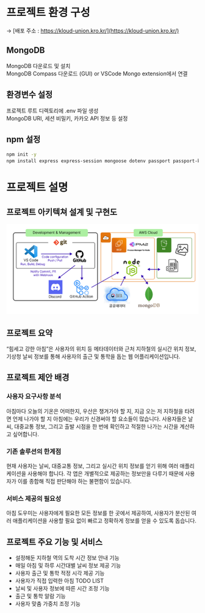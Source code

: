 # 프로젝트 환경 구성
$\to$ [배포 주소 : https://kloud-union.kro.kr/](https://kloud-union.kro.kr/)

## MongoDB

MongoDB 다운로드 및 설치  
MongoDB Compass 다운로드 (GUI) or VSCode Mongo extension에서 연결

## 환경변수 설정

프로젝트 루트 디렉토리에 .env 파일 생성  
MongoDB URI, 세션 비밀키, 카카오 API 정보 등 설정

## npm 설정

```bash
npm init -y
npm install express express-session mongoose dotenv passport passport-kakao swagger-cli swagger-jsdoc swagger-ui-express axios csv-parser ejs jsonwebtoken jwks-rsa querystring
```

# 프로젝트 설명
## 프로젝트 아키텍쳐 설계 및 구현도
<img src="./public/images/cws_archi.png" alt="cws_archi.png" />

<h2>프로젝트 요약</h2>
    <p>“힘세고 강한 아침”은 사용자의 위치 등 메타데이터와 근처 지하철의 실시간 위치 정보, 기상청 날씨 정보를 통해 사용자의 출근 및 통학을 돕는 웹 어플리케이션입니다.</p>

<h2>프로젝트 제안 배경</h2>
<h3>사용자 요구사항 분석</h3>
    <p>아침마다 오늘의 기온은 어떠한지, 우산은 챙겨가야 할 지, 지금 오는 저 지하철을 타려면 언제 나가야 할 지 아침에는 우리가 신경써야 할 요소들이 많습니다. 사용자들은 날씨, 대중교통
        정보, 그리고 출발 시점을 한 번에 확인하고 적절한 나가는 시간을 계산하고 싶어합니다.</p>
    <h3>기존 솔루션의 한계점</h3>
    <p>현재 사용자는 날씨, 대중교통 정보, 그리고 실시간 위치 정보를 얻기 위해 여러 애플리케이션을 사용해야 합니다. 각 앱은 개별적으로 제공하는 정보만을 다루기 때문에 사용자가 이를 종합해
        직접 판단해야 하는 불편함이 있습니다.</p>
    <h3>서비스 제공의 필요성</h3>
    <p>아침 도우미는 사용자에게 필요한 모든 정보를 한 곳에서 제공하여, 사용자가 분산된 여러 애플리케이션을 사용할 필요 없이 빠르고 정확하게 정보를 얻을 수 있도록 돕습니다.</p>

<h2>프로젝트 주요 기능 및 서비스</h2>
<ul>
    <li>설정해둔 지하철 역의 도착 시간 정보 안내 기능</li>
    <li>매일 아침 및 하루 시간대별 날씨 정보 제공 기능</li>
    <li>사용자 출근 및 통학 적정 시각 제공 기능</li>
    <li>사용자가 직접 입력한 아침 TODO LIST</li>
    <li>날씨 및 사용자 정보에 따른 시간 조정 기능</li>
    <li>출근 및 통학 알람 기능</li>
    <li>사용자 맞춤 가중치 조정 기능</li>
</ul>
